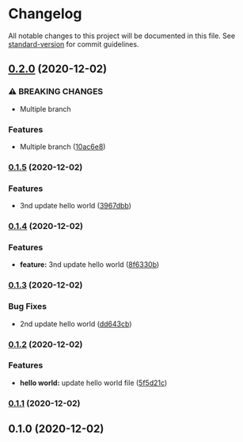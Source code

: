 # Changelog

All notable changes to this project will be documented in this file. See [standard-version](https://github.com/conventional-changelog/standard-version) for commit guidelines.

## [0.2.0](https://github.com/murad357/java-maven-standard-version-sample-master/compare/v0.1.5...v0.2.0) (2020-12-02)


### ⚠ BREAKING CHANGES

* Multiple branch

### Features

* Multiple branch ([10ac6e8](https://github.com/murad357/java-maven-standard-version-sample-master/commit/10ac6e800c6e473d54b895c4748ee155a7ca6b7c))

### [0.1.5](https://github.com/murad357/java-maven-standard-version-sample-master/compare/v0.1.4...v0.1.5) (2020-12-02)


### Features

* 3nd update hello world ([3967dbb](https://github.com/murad357/java-maven-standard-version-sample-master/commit/3967dbb21c9b55f6186b1f4c263075d1f4c2d80f))

### [0.1.4](https://github.com/murad357/java-maven-standard-version-sample-master/compare/v0.1.3...v0.1.4) (2020-12-02)


### Features

* **feature:** 3nd update hello world ([8f6330b](https://github.com/murad357/java-maven-standard-version-sample-master/commit/8f6330b47bd1967fecbf1f191be099267983ce8e))

### [0.1.3](https://github.com/murad357/java-maven-standard-version-sample-master/compare/v0.1.2...v0.1.3) (2020-12-02)


### Bug Fixes

* 2nd update hello world ([dd643cb](https://github.com/murad357/java-maven-standard-version-sample-master/commit/dd643cbfe5e1af8640a03a75e7e7f693593ca194))

### [0.1.2](https://github.com/murad357/java-maven-standard-version-sample-master/compare/v0.1.1...v0.1.2) (2020-12-02)


### Features

* **hello world:** update hello world file ([5f5d21c](https://github.com/murad357/java-maven-standard-version-sample-master/commit/5f5d21cec43f5119c4cff538923cf25608c98b5b))

### [0.1.1](https://github.com/murad357/java-maven-standard-version-sample-master/compare/v0.1.0...v0.1.1) (2020-12-02)

## 0.1.0 (2020-12-02)
